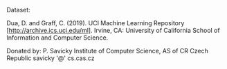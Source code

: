 Dataset:

Dua, D. and Graff, C. (2019). UCI Machine Learning Repository [http://archive.ics.uci.edu/ml]. Irvine, CA: University of California School of Information and Computer Science.

Donated by: P. Savicky Institute of Computer Science, AS of CR Czech Republic savicky '@' cs.cas.cz